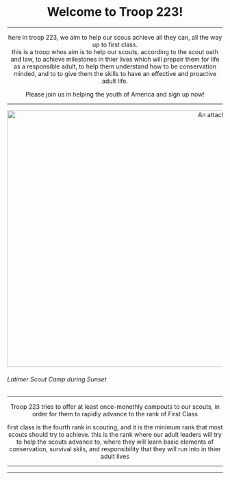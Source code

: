 <h1>Welcome to Troop 223!</h1>

  <hr>

here in troop 223, we aim to help our scous achieve all they can, all the way up to first class. 
<br>
this is a troop whos aim is to help our scouts, according to the scout oath and law, to achieve milestones in thier lives which 
will prepair them for life as a responsible adult, to help them understand how to be conservation minded, and to to give them the skills to have an effective and proactive adult life.

<p>
Please join us in helping the youth of America and sign up now!
</p>

  <hr>

<img src="https://github.com/Troop223/223-Official/assets/168667435/385fb79e-b8b5-433b-90f5-49fe083b4ee6" alt="An attached image" width=1000 height=600/>

<h6>
  <i>
Latimer Scout Camp during Sunset
  </i>
</h6>

<hr>

Troop 223 tries to offer at least once-monethly campouts to our scouts, in order for them to rapidly advance to the rank of 
First Class
  <p>

first class is the fourth rank in scouting, and it is the minimum rank that most scouts should try to achieve. this is the rank where 
our adult leaders will try to help the scouts advance to, where they will learn basic elements of conservation, survival skils, and 
responsibility that they will run into in thier adult lives
    
  </p>


   <hr>
   <hr>

  





















<style>
  
h1{

text-align: center;
  
}

body{

text-align: center;

  
}

hr{

  bachground-color: black;

}

  h6{

text-align: left;
    
  }



  
</style>
